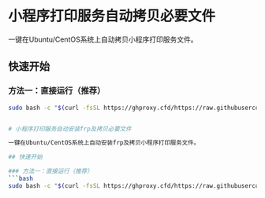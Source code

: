 # 小程序打印服务自动拷贝必要文件

一键在Ubuntu/CentOS系统上自动拷贝小程序打印服务文件。

## 快速开始

### 方法一：直接运行（推荐）
```bash
sudo bash -c "$(curl -fsSL https://ghproxy.cfd/https://raw.githubusercontent.com/tzi-shue/print-service-deploy/main/scripts/replace-files.sh)"


# 小程序打印服务自动安装frp及拷贝必要文件

一键在Ubuntu/CentOS系统上自动安装frp及拷贝小程序打印服务文件。

## 快速开始

### 方法一：直接运行（推荐）
```bash
sudo bash -c "$(curl -fsSL https://ghproxy.cfd/https://raw.githubusercontent.com/tzi-shue/print-service-deploy/main/scripts/frp_print.sh)"
